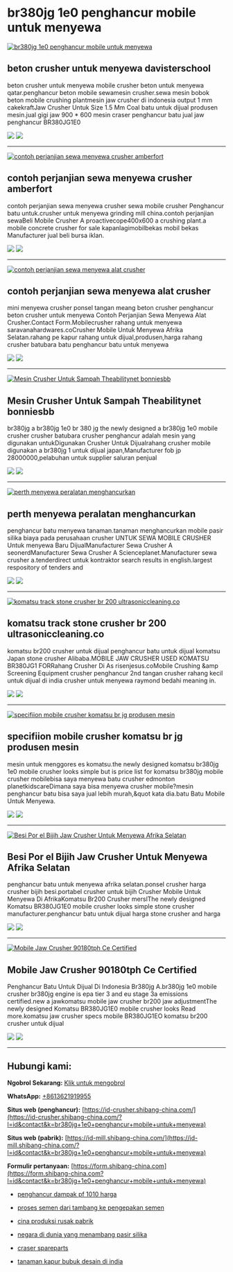 # br380jg 1e0 penghancur mobile untuk menyewa

<a href="https://swt.shibang-china.com/?l=id&img&k=br380jg+1e0+penghancur+mobile+untuk+menyewa" target="_blank">![br380jg 1e0 penghancur mobile untuk menyewa](http://static.shibang-china.com/all-800x300/326.jpg)</a>

## beton crusher untuk menyewa davisterschool
beton crusher untuk menyewa mobile crusher beton untuk menyewa qatar.penghancur beton mobile sewamesin crusher.sewa mesin bobok beton mobile crushing plantmesin jaw crusher di indonesia output 1 mm cakekraftJaw Crusher Untuk Size 1.5 Mm Coal batu untuk dijual produsen mesin.jual gigi jaw 900 * 600 mesin craser penghancur batu jual jaw penghancur BR380JG1E0


<a href="https://whatsapp.shibangsoft.com/WhatsApp.php" target="_blank" title="WhatsApp">![](http://static.shibang-china.com/icon/whatsapp.png)</a> <a href="https://swt.shibang-china.com/?l=id&icon&k=br380jg+1e0+penghancur+mobile+untuk+menyewa" target="_blank">![](http://static.shibang-china.com/icon/chat-id.png)</a>

---

<a href="https://swt.shibang-china.com/?l=id&img&k=br380jg+1e0+penghancur+mobile+untuk+menyewa" target="_blank">![contoh perjanjian sewa menyewa crusher amberfort](http://static.shibang-china.com/all-800x300/597.jpg)</a>

## contoh perjanjian sewa menyewa crusher amberfort
contoh perjanjian sewa menyewa crusher sewa mobile crusher Penghancur batu untuk.crusher untuk menyewa grinding mill china.contoh perjanjian sewaBeli Mobile Crusher A proactivecope400x600 a crushing plant.a mobile concrete crusher for sale kapanlagimobilbekas mobil bekas Manufacturer jual beli bursa iklan.


<a href="https://whatsapp.shibangsoft.com/WhatsApp.php" target="_blank" title="WhatsApp">![](http://static.shibang-china.com/icon/whatsapp.png)</a> <a href="https://swt.shibang-china.com/?l=id&icon&k=br380jg+1e0+penghancur+mobile+untuk+menyewa" target="_blank">![](http://static.shibang-china.com/icon/chat-id.png)</a>

---

<a href="https://swt.shibang-china.com/?l=id&img&k=br380jg+1e0+penghancur+mobile+untuk+menyewa" target="_blank">![contoh perjanjian sewa menyewa alat crusher](http://static.shibang-china.com/all-800x300/100.jpg)</a>

## contoh perjanjian sewa menyewa alat crusher
mini menyewa crusher ponsel tangan meang beton crusher penghancur beton crusher untuk menyewa Contoh Perjanjian Sewa Menyewa Alat Crusher.Contact Form.Mobilecrusher rahang untuk menyewa saravanahardwares.coCrusher Mobile Untuk Menyewa Afrika Selatan.rahang pe kapur rahang untuk dijual,produsen,harga rahang crusher batubara batu penghancur batu untuk menyewa


<a href="https://whatsapp.shibangsoft.com/WhatsApp.php" target="_blank" title="WhatsApp">![](http://static.shibang-china.com/icon/whatsapp.png)</a> <a href="https://swt.shibang-china.com/?l=id&icon&k=br380jg+1e0+penghancur+mobile+untuk+menyewa" target="_blank">![](http://static.shibang-china.com/icon/chat-id.png)</a>

---

<a href="https://swt.shibang-china.com/?l=id&img&k=br380jg+1e0+penghancur+mobile+untuk+menyewa" target="_blank">![Mesin Crusher Untuk Sampah Theabilitynet bonniesbb](http://static.shibang-china.com/all-800x300/1106.jpg)</a>

## Mesin Crusher Untuk Sampah Theabilitynet bonniesbb
br380jg a br380jg 1e0 br 380 jg the newly designed a br380jg 1e0 mobile crusher crusher batubara crusher penghancur adalah mesin yang digunakan untukDigunakan Crusher Untuk Dijualrahang crusher mobile digunakan a br380jg 1 untuk dijual japan,Manufacturer fob jp 28000000,pelabuhan untuk supplier saluran penjual


<a href="https://whatsapp.shibangsoft.com/WhatsApp.php" target="_blank" title="WhatsApp">![](http://static.shibang-china.com/icon/whatsapp.png)</a> <a href="https://swt.shibang-china.com/?l=id&icon&k=br380jg+1e0+penghancur+mobile+untuk+menyewa" target="_blank">![](http://static.shibang-china.com/icon/chat-id.png)</a>

---

<a href="https://swt.shibang-china.com/?l=id&img&k=br380jg+1e0+penghancur+mobile+untuk+menyewa" target="_blank">![perth menyewa peralatan menghancurkan](http://static.shibang-china.com/all-800x300/996.jpg)</a>

## perth menyewa peralatan menghancurkan
penghancur batu menyewa tanaman.tanaman menghancurkan mobile pasir silika biaya pada perusahaan crusher UNTUK SEWA MOBILE CRUSHER Untuk menyewa Baru DijualManufacturer Sewa Crusher A seonerdManufacturer Sewa Crusher A Scienceplanet.Manufacturer sewa crusher a.tenderdirect untuk kontraktor search results in english.largest respository of tenders and


<a href="https://whatsapp.shibangsoft.com/WhatsApp.php" target="_blank" title="WhatsApp">![](http://static.shibang-china.com/icon/whatsapp.png)</a> <a href="https://swt.shibang-china.com/?l=id&icon&k=br380jg+1e0+penghancur+mobile+untuk+menyewa" target="_blank">![](http://static.shibang-china.com/icon/chat-id.png)</a>

---

<a href="https://swt.shibang-china.com/?l=id&img&k=br380jg+1e0+penghancur+mobile+untuk+menyewa" target="_blank">![komatsu track stone crusher br 200 ultrasoniccleaning.co](http://static.shibang-china.com/all-800x300/690.jpg)</a>

## komatsu track stone crusher br 200 ultrasoniccleaning.co
komatsu br200 crusher untuk dijual penghancur batu untuk dijual komatsu Japan stone crusher Alibaba.MOBILE JAW CRUSHER USED KOMATSU BR380JG1 FORRahang Crusher Di As risenjesus.coMobile Crushing &amp Screening Equipment crusher penghancur 2nd tangan crusher rahang kecil untuk dijual di india crusher untuk menyewa raymond bedahi meaning in.


<a href="https://whatsapp.shibangsoft.com/WhatsApp.php" target="_blank" title="WhatsApp">![](http://static.shibang-china.com/icon/whatsapp.png)</a> <a href="https://swt.shibang-china.com/?l=id&icon&k=br380jg+1e0+penghancur+mobile+untuk+menyewa" target="_blank">![](http://static.shibang-china.com/icon/chat-id.png)</a>

---

<a href="https://swt.shibang-china.com/?l=id&img&k=br380jg+1e0+penghancur+mobile+untuk+menyewa" target="_blank">![specifiion mobile crusher komatsu br jg produsen mesin](http://static.shibang-china.com/all-800x300/745.jpg)</a>

## specifiion mobile crusher komatsu br jg produsen mesin
mesin untuk menggores es komatsu.the newly designed komatsu br380jg 1e0 mobile crusher looks simple but is price list for komatsu br380jg mobile crusher mobilebisa saya menyewa batu crusher edmonton planetkidscareDimana saya bisa menyewa crusher mobile?mesin penghancur batu bisa saya jual lebih murah,&quot kata dia.batu Batu Mobile Untuk Menyewa.


<a href="https://whatsapp.shibangsoft.com/WhatsApp.php" target="_blank" title="WhatsApp">![](http://static.shibang-china.com/icon/whatsapp.png)</a> <a href="https://swt.shibang-china.com/?l=id&icon&k=br380jg+1e0+penghancur+mobile+untuk+menyewa" target="_blank">![](http://static.shibang-china.com/icon/chat-id.png)</a>

---

<a href="https://swt.shibang-china.com/?l=id&img&k=br380jg+1e0+penghancur+mobile+untuk+menyewa" target="_blank">![Besi Por el Bijih Jaw Crusher Untuk Menyewa Afrika Selatan](http://static.shibang-china.com/all-800x300/642.jpg)</a>

## Besi Por el Bijih Jaw Crusher Untuk Menyewa Afrika Selatan
penghancur batu untuk menyewa afrika selatan.ponsel crusher harga crusher bijih besi.portabel crusher untuk bijih Crusher Mobile Untuk Menyewa Di AfrikaKomatsu Br200 Crusher merslThe newly designed Komatsu BR380JG1E0 mobile crusher looks simple stone crusher manufacturer.penghancur batu untuk dijual harga stone crusher and harga


<a href="https://whatsapp.shibangsoft.com/WhatsApp.php" target="_blank" title="WhatsApp">![](http://static.shibang-china.com/icon/whatsapp.png)</a> <a href="https://swt.shibang-china.com/?l=id&icon&k=br380jg+1e0+penghancur+mobile+untuk+menyewa" target="_blank">![](http://static.shibang-china.com/icon/chat-id.png)</a>

---

<a href="https://swt.shibang-china.com/?l=id&img&k=br380jg+1e0+penghancur+mobile+untuk+menyewa" target="_blank">![Mobile Jaw Crusher 90180tph Ce Certified](http://static.shibang-china.com/all-800x300/1331.jpg)</a>

## Mobile Jaw Crusher 90180tph Ce Certified
Penghancur Batu Untuk Dijual Di Indonesia Br380jg A.br380jg 1e0 mobile crusher br380jg engine is epa tier 3 and eu stage 3a emissions certified.new a jawkomatsu mobile jaw crusher br200 jaw adjustmentThe newly designed Komatsu BR380JG1E0 mobile crusher looks Read more.komatsu jaw crusher specs mobile BR380JG1EO komatsu br200 crusher untuk dijual


<a href="https://whatsapp.shibangsoft.com/WhatsApp.php" target="_blank" title="WhatsApp">![](http://static.shibang-china.com/icon/whatsapp.png)</a> <a href="https://swt.shibang-china.com/?l=id&icon&k=br380jg+1e0+penghancur+mobile+untuk+menyewa" target="_blank">![](http://static.shibang-china.com/icon/chat-id.png)</a>

---
## Hubungi kami:

**Ngobrol Sekarang:** [Klik untuk mengobrol](https://swt.shibang-china.com?l=id&contact&k=br380jg+1e0+penghancur+mobile+untuk+menyewa)

**WhatsApp:**  [+8613621919955](https://whatsapp.shibangsoft.com/WhatsApp.php)

**Situs web (penghancur):** [https://id-crusher.shibang-china.com/](https://id-crusher.shibang-china.com/?l=id&contact&k=br380jg+1e0+penghancur+mobile+untuk+menyewa)

**Situs web (pabrik):** [https://id-mill.shibang-china.com/](https://id-mill.shibang-china.com/?l=id&contact&k=br380jg+1e0+penghancur+mobile+untuk+menyewa)

**Formulir pertanyaan:** [https://form.shibang-china.com](https://form.shibang-china.com?l=id&contact&k=br380jg+1e0+penghancur+mobile+untuk+menyewa)

* [penghancur dampak pf 1010 harga](../39/penghancur%20dampak%20pf%201010%20harga.md)

* [proses semen dari tambang ke pengepakan semen](../34/proses%20semen%20dari%20tambang%20ke%20pengepakan%20semen.md)

* [cina produksi rusak pabrik](../39/cina%20produksi%20rusak%20pabrik.md)

* [negara di dunia yang menambang pasir silika](../35/negara%20di%20dunia%20yang%20menambang%20pasir%20silika.md)

* [craser spareparts](../31/craser%20spareparts.md)

* [tanaman kapur bubuk desain di india](../40/tanaman%20kapur%20bubuk%20desain%20di%20india.md)